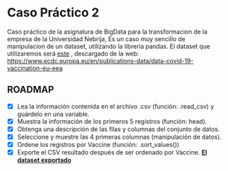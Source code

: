 # Caso Práctico 2
Caso práctico de la asignatura de BigData para la transformacion de la empresa de la Universidad Nebrija,
Es un caso muy sencillo de manipulacion de un dataset, utilizando la libreria pandas.
El dataset que utilizaremos será [este](data.csv) , descargado de la web: https://www.ecdc.europa.eu/en/publications-data/data-covid-19-vaccination-eu-eea

## ROADMAP

- [x] Lea la información contenida en el archivo .csv (función: .read_csv) y guárdelo
en una variable.
- [x] Muestra la información de los primeros 5 registros (función: head).
- [x] Obtenga una descripción de las filas y columnas del conjunto de
datos.
- [x] Seleccione y muestre las 4 primeras columnas (manipulación de
datos).
- [x] Ordene los registros por Vaccine (función: .sort_values())
- [x] Exporte el CSV resultado después de ser ordenado por Vaccine. [**El dataset exportado**](dataVaccineOrder.csv)